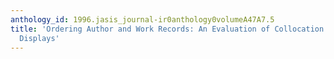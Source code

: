 ```yaml
---
anthology_id: 1996.jasis_journal-ir0anthology0volumeA47A7.5
title: 'Ordering Author and Work Records: An Evaluation of Collocation in Online Catalog
  Displays'
---
```

